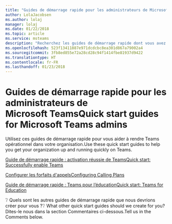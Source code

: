 ```yaml
---
title: "Guides de démarrage rapide pour les administrateurs de Microsoft Teams"
author: LolaJacobsen
ms.author: lolaj
manager: lolaj
ms.date: 01/22/2018
ms.topic: article
ms.service: msteams
description: "Recherchez les guides de démarrage rapide dont vous avez besoin pour commencer à utiliser Microsoft Teams."
ms.openlocfilehash: 523f13411887e971dcdcbc8ea301d867a79002a4
ms.sourcegitcommit: 3fb8ed855e72a28cd28c94f1414fbe81937d9422
ms.translationtype: HT
ms.contentlocale: fr-FR
ms.lasthandoff: 01/23/2018
---
```

<a name="quick-start-guides-for-microsoft-teams-admins"></a><span data-ttu-id="6bd1c-103">Guides de démarrage rapide pour les administrateurs de Microsoft Teams</span><span class="sxs-lookup"><span data-stu-id="6bd1c-103">Quick start guides for Microsoft Teams admins</span></span>
=====================================

<span data-ttu-id="6bd1c-104">Utilisez ces guides de démarrage rapide pour vous aider à rendre Teams opérationnel dans votre organisation.</span><span class="sxs-lookup"><span data-stu-id="6bd1c-104">Use these quick start guides to help you get your organization up and running quickly on Teams.</span></span> 

[<span data-ttu-id="6bd1c-105">Guide de démarrage rapide : activation réussie de Teams</span><span class="sxs-lookup"><span data-stu-id="6bd1c-105">Quick start: Successfully enable Teams</span></span>](quick-start-enable-Teams.md)

[<span data-ttu-id="6bd1c-106">Configurer les forfaits d'appels</span><span class="sxs-lookup"><span data-stu-id="6bd1c-106">Configuring Calling Plans</span></span>](configuring-teams-calling-quickstartguide.md)

[<span data-ttu-id="6bd1c-107">Guide de démarrage rapide : Teams pour l’éducation</span><span class="sxs-lookup"><span data-stu-id="6bd1c-107">Quick start: Teams for Education</span></span>](teams-quick-start-edu.yml)

<span data-ttu-id="6bd1c-108">:grey_question: Quels sont les autres guides de démarrage rapide que nous devrions créer pour vous ?</span><span class="sxs-lookup"><span data-stu-id="6bd1c-108">:grey_question: What other quick start guides should we create for you?</span></span> <span data-ttu-id="6bd1c-109">Dites-le nous dans la section Commentaires ci-dessous.</span><span class="sxs-lookup"><span data-stu-id="6bd1c-109">Tell us in the Comments below.</span></span>